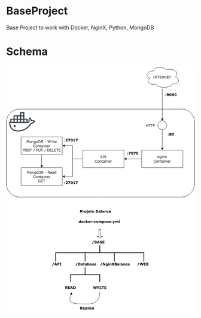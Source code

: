 # BaseProject
Base Project to work with Docker, NginX, Python, MongoDB

# Schema
![alt text](https://github.com/wborbajr/BaseProject/blob/master/schema/Docker.png)